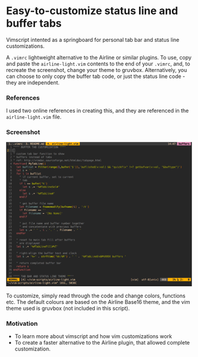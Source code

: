 # Easy-to-customize status line and buffer tabs

Vimscript intented as a springboard for personal tab bar and status line customizations.

A <code>.vimrc</code> lightweight alternative to the Airline or similar plugins. To use, copy and paste the <code>airline-light.vim</code> contents to the end of your <code>.vimrc</code>, and, to recreate the screenshot, change your theme to gruvbox. Alternatively, you can choose to only copy the buffer tab code, or just the status line code - they are independent.

### References

I used two online references in creating this, and they are referenced in the <code>airline-light.vim</code> file.

### Screenshot

![Screenshot](/screenshots/default.png?raw=true "Default Theme")

To customize, simply read through the code and change colors, functions etc. The default colours are based on the Airline Base16 theme, and the vim theme used is gruvbox (not included in this script).

### Motivation

* To learn more about vimscript and how vim customizations work
* To create a faster alternative to the Airline plugin, that allowed complete customization.
